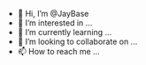 - 👋 Hi, I’m @JayBase
- 👀 I’m interested in ...
- 🌱 I’m currently learning ...
- 💞️ I’m looking to collaborate on ...
- 📫 How to reach me ...

<!---
JayBase/JayBase is a ✨ special ✨ repository because its `README.md` (this file) appears on your GitHub profile.
You can click the Preview link to take a look at your changes.
--->
